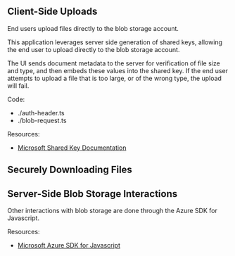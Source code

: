 
## Client-Side Uploads

End users upload files directly to the blob storage account.

This application leverages server side generation of shared keys, allowing the end user to upload directly to the blob storage account.

The UI sends document metadata to the server for verification of file size and type, and then embeds these values into the shared key. If the end user attempts to upload a file that is too large, or of the wrong type, the upload will fail. 


Code:
- ./auth-header.ts
- ./blob-request.ts

Resources:
- [Microsoft Shared Key Documentation](https://learn.microsoft.com/en-us/rest/api/storageservices/authorize-with-shared-key)

## Securely Downloading Files



## Server-Side Blob Storage Interactions

Other interactions with blob storage are done through the Azure SDK for Javascript.

Resources: 
- [Microsoft Azure SDK for Javascript](https://azuresdkdocs.blob.core.windows.net/$web/javascript/azure-storage-blob/12.8.0/index.html)